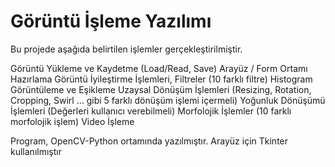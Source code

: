 # Görüntü İşleme Yazılımı

Bu projede aşağıda belirtilen işlemler gerçekleştirilmiştir.

Görüntü Yükleme ve Kaydetme (Load/Read, Save)
Arayüz / Form Ortamı Hazırlama
Görüntü İyileştirme İşlemleri, Filtreler (10 farklı filtre)
Histogram Görüntüleme ve Eşikleme
Uzaysal Dönüşüm İşlemleri (Resizing, Rotation, Cropping, Swirl … gibi 5 farklı dönüşüm işlemi içermeli) 
Yoğunluk Dönüşümü İşlemleri (Değerleri kullanıcı verebilmeli)
Morfolojik İşlemler (10 farklı morfolojik işlem)
Video İşleme

Program, OpenCV-Python ortamında yazılmıştır.
Arayüz için Tkinter kullanılmıştır


